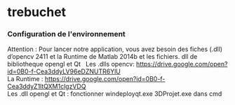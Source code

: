 # trebuchet
### Configuration de l'environnement
Attention : Pour lancer notre application, vous avez besoin des fiches (.dll) d’opencv 2411 et la Runtime de Matlab 2014b et les fichiers. dll de bibliotheque opengl et Qt  
Les .dlls opencv: https://drive.google.com/open?id=0B0-f-Cea3ddyLV96eDZNUTR6YlU  
La Runtime : https://drive.google.com/open?id=0B0-f-Cea3ddyZ1ltQXM1clgzVDQ  
Les .dll opengl et Qt : fonctionner windeployqt.exe 3DProjet.exe dans cmd
